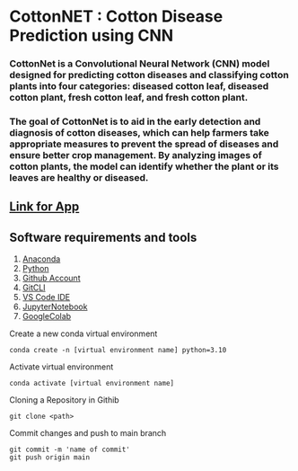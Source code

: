 # CottonNET : Cotton Disease Prediction using CNN
### CottonNet is a Convolutional Neural Network (CNN) model designed for predicting cotton diseases and classifying cotton plants into four categories: diseased cotton leaf, diseased cotton plant, fresh cotton leaf, and fresh cotton plant.

### The goal of CottonNet is to aid in the early detection and diagnosis of cotton diseases, which can help farmers take appropriate measures to prevent the spread of diseases and ensure better crop management. By analyzing images of cotton plants, the model can identify whether the plant or its leaves are healthy or diseased.

## [Link for App]()

## Software requirements and tools
1. [Anaconda](https://www.anaconda.com/download/)
2. [Python](https://www.python.org/downloads/)
3. [Github Account](https://github.com/)
4. [GitCLI](https://git-scm.com/book/en/v2/Getting-Started-The-Command-Line)
5. [VS Code IDE](https://code.visualstudio.com/)
6. [JupyterNotebook](https://jupyter.org/)
7. [GoogleColab](https://colab.research.google.com/)

Create a new conda virtual environment

```
conda create -n [virtual environment name] python=3.10
```

Activate virtual environment

```
conda activate [virtual environment name]
```


Cloning a Repository in Githib 

```
git clone <path>
```

Commit changes and push to main branch
 
```
git commit -m 'name of commit'
git push origin main
```